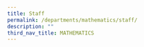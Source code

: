 ```yaml
---
title: Staff
permalink: /departments/mathematics/staff/
description: ""
third_nav_title: MATHEMATICS
---
```

